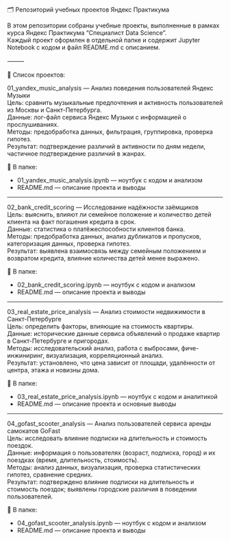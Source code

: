 🗂️ Репозиторий учебных проектов Яндекс Практикума

В этом репозитории собраны учебные проекты, выполненные в рамках курса Яндекс Практикума “Специалист Data Science”.  
Каждый проект оформлен в отдельной папке и содержит Jupyter Notebook с кодом и файл README.md с описанием.

⸻

🔸 Список проектов:

01_yandex_music_analysis — Анализ поведения пользователей Яндекс Музыки  
Цель: сравнить музыкальные предпочтения и активность пользователей из Москвы и Санкт-Петербурга.  
Данные: лог-файл сервиса Яндекс Музыки с информацией о прослушиваниях.  
Методы: предобработка данных, фильтрация, группировка, проверка гипотез.  
Результат: подтверждение различий в активности по дням недели, частичное подтверждение различий в жанрах.

📁 В папке:
- 01_yandex_music_analysis.ipynb — ноутбук с кодом и анализом  
- README.md — описание проекта и выводы

---

02_bank_credit_scoring — Исследование надёжности заёмщиков  
Цель: выяснить, влияют ли семейное положение и количество детей клиента на факт погашения кредита в срок.  
Данные: статистика о платёжеспособности клиентов банка.  
Методы: предобработка данных, анализ дубликатов и пропусков, категоризация данных, проверка гипотез.  
Результат: выявлена взаимосвязь между семейным положением и возвратом кредита, влияние количества детей менее выражено.

📁 В папке:
- 02_bank_credit_scoring.ipynb — ноутбук с кодом и анализом  
- README.md — описание проекта и выводы

---

03_real_estate_price_analysis — Анализ стоимости недвижимости в Санкт-Петербурге  
Цель: определить факторы, влияющие на стоимость квартиры.  
Данные: исторические данные сервиса объявлений о продаже квартир в Санкт-Петербурге и пригородах.  
Методы: исследовательский анализ, работа с выбросами, фиче-инжиниринг, визуализация, корреляционный анализ.  
Результат: установлено, что цена зависит от площади, удалённости от центра, этажа и новизны дома.

📁 В папке:
- 03_real_estate_price_analysis.ipynb — ноутбук с кодом и аналитикой  
- README.md — описание проекта и основные выводы

---

04_gofast_scooter_analysis — Анализ пользователей сервиса аренды самокатов GoFast  
Цель: исследовать влияние подписки на длительность и стоимость поездок.  
Данные: информация о пользователях (возраст, подписка, город) и их поездках (время, длительность, стоимость).  
Методы: анализ данных, визуализация, проверка статистических гипотез, сравнение средних.  
Результат: подтверждено влияние подписки на длительность и стоимость поездок; выявлены городские различия в поведении пользователей.

📁 В папке:
- 04_gofast_scooter_analysis.ipynb — ноутбук с кодом и анализом  
- README.md — описание проекта и выводы
